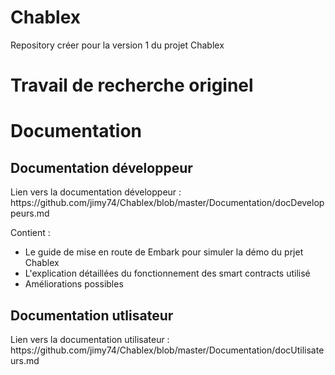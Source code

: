 # Chablex
Repository créer pour la version 1 du projet Chablex



<h1>Travail de recherche originel</h1>

<h1>Documentation</h1>
<h2>Documentation développeur</h2>
Lien vers la documentation développeur : https://github.com/jimy74/Chablex/blob/master/Documentation/docDeveloppeurs.md

Contient :

- Le guide de mise en route de Embark pour simuler la démo du prjet Chablex
- L'explication détaillées du fonctionnement des smart contracts utilisé
- Améliorations possibles 

<h2>Documentation utlisateur</h2>
Lien vers la documentation utilisateur : https://github.com/jimy74/Chablex/blob/master/Documentation/docUtilisateurs.md

